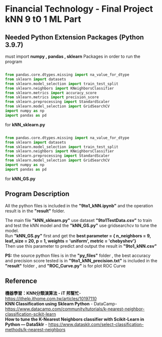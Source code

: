 # Financial Technology - Final Project kNN 9 t0 1 ML Part

## Needed Python Extension Packages (Python 3.9.7)

must import **numpy , pandas , sklearn** Packages in order to run the program

```python

from pandas.core.dtypes.missing import na_value_for_dtype
from sklearn import datasets
from sklearn.model_selection import train_test_split
from sklearn.neighbors import KNeighborsClassifier
from sklearn.metrics import accuracy_score
from sklearn.metrics import precision_score
from sklearn.preprocessing import StandardScaler
from sklearn.model_selection import GridSearchCV
import numpy as np
import pandas as pd

```
for **kNN_sklearn.py**

```python

from pandas.core.dtypes.missing import na_value_for_dtype
from sklearn import datasets
from sklearn.model_selection import train_test_split
from sklearn.neighbors import KNeighborsClassifier
from sklearn.preprocessing import StandardScaler
from sklearn.model_selection import GridSearchCV
import numpy as np
import pandas as pd

```
for **kNN_GS.py** 

## Program Description

All the python files is included in the **"9to1_kNN.ipynb"** and the operation result is in the **"result"** folder.

The main file **"kNN_sklearn.py"** use dataset **"9to1TestData.csv"** to train and test the kNN model and the **"kNN_GS.py"**  use gridsearchcv to tune the model.\
Run **"kNN_GS.py"** first and get the **best parameter = { n_neighbors = 9, leaf_size = 20, p = 1, weights = 'uniform', metric = 'chebyshev'}**\
Then use this parameter to predict and output the result in **"9to1_kNN.csv"** 

**PS:** the source python files is in the **"py_files"** folder , the best accuracy and precision score tested is in **"9to1_kNN_precision.txt"** is included in the **"result"** folder , and **"ROC_Curve.py"** is for plot ROC Curve


## Reference

**機器學習：KNN分類演算法 - iT 邦幫忙**- https://ithelp.ithome.com.tw/articles/10197110 \
**KNN Classification using Sklearn Python** - DataCamp- https://www.datacamp.com/community/tutorials/k-nearest-neighbor-classification-scikit-learn \
**How to tune the K-Nearest Neighbors classifier with Scikit-Learn in Python — DataSklr** - https://www.datasklr.com/select-classification-methods/k-nearest-neighbors
